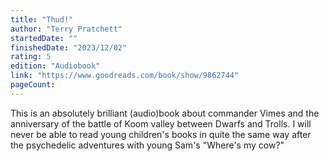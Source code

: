 ```yaml
---
title: "Thud!"
author: "Terry Pratchett"
startedDate: ""
finishedDate: "2023/12/02"
rating: 5
edition: "Audiobook"
link: "https://www.goodreads.com/book/show/9862744"
pageCount: 
---
```

This is an absolutely brilliant (audio)book about commander Vimes and the anniversary of the battle of Koom valley between Dwarfs and Trolls. I will never be able to read young children's books in quite the same way after the psychedelic adventures with young Sam's "Where's my cow?"

